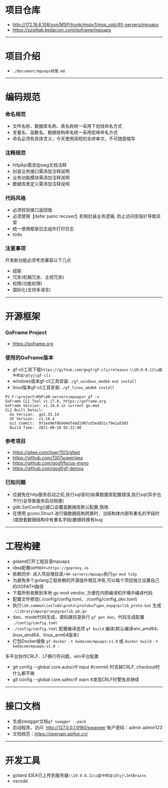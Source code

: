 
# 项目仓库
- http://172.16.6.108/svn/MSP/trunk/mspv1/msp_vob/40-servers/mpuaps
- https://szgitlab.kedacom.com/goframe/mpuaps

---
# 项目介绍
- `./document/mpuaps梳理.md`

---
# 编码规范
### 命名规范
- 文件名称、数据库名称、表名称统一采用下划线命名方式
- 变量名、函数名、数据结构命名统一采用驼峰命名方式
- 命名必须有具体含义，今天使用简短的全拼单次，不可随意缩写

### 注释规范
- httpApi需添加swg文档注释
- 封装业务接口需添加注释说明
- 业务功能模块需添加注释说明
- 数据库表定义需添加注释说明

### 代码风格
- 必须校验接口返回值
- 必须使用【defer panic recover】机制封装业务逻辑, 防止访问空指针导致异常
- 统一使用框架日志组件打印日志
- todo


### 注意事项
开发新功能必须考虑兼容以下几点
- 级联
- 冗余(机箱冗余、主控冗余)
- 权限(功能权限)
- 国际化(支持多语言)

---
# 开源框架
### GoFrame Project
- https://goframe.org

### 使用的GoFrame版本
- gf-cli工具下载`https://github.com/gogf/gf-cli/releases` `\\10.0.0.11\u盘中转站\@lyj\gf-cli`
- windows版本gf-cli工具安装:`./gf_windows_amd64.exe install`
- linux版本gf-cli工具安装:`./gf_linux_amd64 install`

```
PS F:\project\MSP\40-servers\mpuaps> gf -v
GoFrame CLI Tool v1.17.0, https://goframe.org
GoFrame Version: v1.16.6 in current go.mod
CLI Built Detail:
  Go Version:  go1.15.14
  GF Version:  v1.16.4
  Git Commit:  971ed46f0b9d4dfebd1907cd3ed851cf9e1a5503
  Build Time:  2021-08-10 02:22:48
```

### 参考项目
- https://gitee.com/tiger1103/gfast
- https://github.com/1307super/gea
- https://github.com/gogf/focus-mono
- https://github.com/gogf/gf-demos

### 已知问题
- 应避免在http服务启动之前,执行sql语句(如果数据库配置错误,执行sql(异步也不行)会导致服务启动阻塞)
- gdb.SetConfig()接口会覆盖数据库默认配置,慎用.
- 在使用 gconv.Struct 进行输数据结构转换时，当结构体内部有重名的字段时(或嵌套数据结构中有重名字段)数据转换有bug


---
# 工程构建
- goland打开工程目录mpuaps
- idea配置`GOPROXY=https://goproxy.io`
- 依赖同步: 进入项目根目录`/40-servers/mpuaps`执行`go mod tidy`
- 为避免多个golang工程依赖的开源组件相互冲突,可以每个项目独立设置自己的GOPATH路径
- 下载所有依赖到本地 go mod vendor, 方便在内网编译机环境中编译代码
- 配置文件修改(./config/config.toml、./config/config_dev.toml)
- 执行`\10-common\include\proto\protobuf\gen_mspgrpclib_proto.bat` 生成 `.\library\mpurpc\mspgrpclib.pb.go`
- dao、model代码生成，源码跟目录执行 `gf gen dao`，代码生成配置 `./config/config.toml`
- `./config/config.toml` 配置编译选项 `gf build` 编译(默认编译win_amd64、linux_amd64、linux_arm64版本)
- 打包Docker镜像 `gf docker -t kedacom/mpuaps:v1.0` 或 `docker build -t kedacom/mpuaps:v1.0 .`

多平台协作CRLF、LF换行符问题，win平台配置
- git config --global core.autocrlf input  #commit 时去掉CRLF, checkout时什么都不做
- git config --global core.safecrlf warn   #发现CRLF时警告并继续

---
# 接口文档
- 生成swagger文档`gf swagger --pack`
- 启动程序，访问: http://127.0.0.1:9180/swagger 
  账户密码：admin admin123
- 文档规范：https://openapi.apifox.cn/

---
# 开发工具
- goland IDEA已上传到服务器`\\10.0.0.11\u盘中转站\@lyj\JetBrains`
- vscode